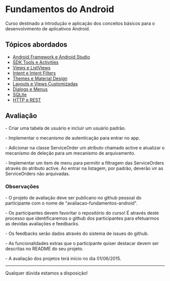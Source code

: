 <h1>Fundamentos do Android</h1>
<p>Curso destinado a introdução e aplicação dos conceitos básicos para o desenvolvimento de aplicativos Android.</p>

<h2>Tópicos abordados</h2>
<ul>
  <li><a href="https://docs.google.com/presentation/d/1BYDn1c0tYpRTrv_8pzUZf_HD8znF9SA8c16SLiQLNhU/edit?usp=sharing">Android Framework e Android Studio</a></li>
  <li><a href="https://docs.google.com/presentation/d/1E2pR6OjqEOmiKjFh7kV2baoI5n6J9jXZDB0l1wJr7xM/edit?usp=sharing">SDK Tools e Activities</a></li>
  <li><a href="https://docs.google.com/presentation/d/1rxleTkn14Kb1_BKAhU_bDs_Oq4TktySagpYoS3wq0Ho/edit?usp=sharing">Views e ListViews</a></li>
  <li><a href="https://docs.google.com/presentation/d/1jhxxk5BdZnFWAKj7zAFfXUisVKOiaTApE-t1G1cLO7I/edit?usp=sharing">Intent e Intent Filters</a></li>
  <li><a href="https://docs.google.com/presentation/d/1vFP1eZiC914fhkm4dy46Qo--NrP12716afS03vsxVxY/edit?usp=sharing">Themes e Material Design</a></li>
  <li><a href="https://docs.google.com/presentation/d/1plers7rDw_gaJFGkH9_FEicVAzt7unUgyVwsY74sN50/edit?usp=sharing">Layouts e Views Customizadas</a></li>
  <li><a href="https://docs.google.com/presentation/d/1K70IxZp87Yb8tVzgUjliOOORby4RDsI3sJs0O3EZCYE/edit?usp=sharing">Dialogs e Menus</a></li>
  <li><a href="https://docs.google.com/presentation/d/10f3uaWxiu82OSwlOCzxTaNCsUqX1gLcrDxfIV-Gf2w8/edit?usp=sharing">SQLite</a></li>
  <li><a href="https://docs.google.com/presentation/d/1d_2Ul6P_YSDwjtbS2MCPu5tie7BsM232MC8vJVIFLJk/edit?usp=sharing">HTTP e REST</a></li>
</ul>

<h2>Avaliação</h2>
<p>- Criar uma tabela de usuário e incluir um usuário padrão.</p>
<p>- Implementar o mecanismo de autenticação para entrar no app.</p>
<p>- Adicionar na classe ServiceOrder um atributo chamado active e atualizar o mecanismo de deleção para um mecanismo de arquivamento.</p>
<p>- Implementar um item de menu para permitir a filtragem das ServiceOrders através do atributo active. Ao entrar na listagem, por padrão, deverão vir as ServiceOrders não arquivadas.</p>

<h3>Observações</h3>
<p>- O projeto de avaliação deve ser publicano no github pessoal do participante com o nome de "avaliacao-fundamentos-android".</p>
<p>- Os participantes devem favoritar o repositório do curso! É através deste processo que identificaremos o github dos participantes para efetuarmos as devidas avaliações e feedbacks.</p>
<p>- Os feedbacks serão dados através do sistema de issues do github.</p>
<p>- As funcionalidades extras que o participante quiser destacar devem ser descritas no README do seu projeto.</p>
<p>- A avaliação dos projetos terá início no dia 01/06/2015.</p>

<hr/>

<p>Qualquer dúvida estamos a disposição!</p>

